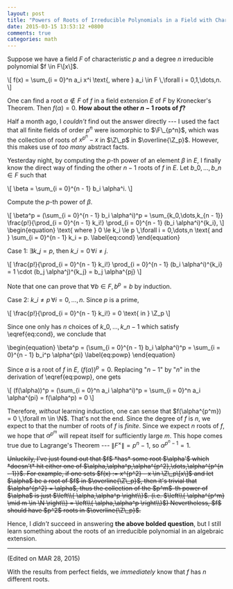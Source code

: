 ```yaml
---
layout: post
title: "Powers of Roots of Irreducible Polynomials in a Field with Characteristic $p$"
date: 2015-03-15 13:53:12 +0800
comments: true
categories: math
---
```


Suppose we have a field $F$ of characteristic $p$ and a degree $n$
irreducible polynomial $f \in F\[x\]$.

<div class="myeqn">
\[
f(x) = \sum_{i = 0}^n a_i x^i \text{, where } a_i \in F \,\forall i =
0,1,\dots,n.
\]
</div>

One can find a root $\alpha \notin F$ of $f$ in a field extension $E$
of $F$ by Kronecker's Theorem.  Then $f(\alpha) = 0$. **How about the
other $n - 1$ roots of $f$?**

Half a month ago, I *couldn't* find out the answer directly --- I used
the fact that all finite fields of order $p^n$ were isomorphic to
$\F\_{p^n}$, which was the collection of roots of $x^{p^n} - x$ in
$\Z\_p$ in $\overline{\Z_p}$.  However, this makes use of *too many*
abstract facts.

Yesterday night, by computing the $p$-th power of an element $\beta$
in $E$, I finally know the direct way of finding the other $n - 1$
roots of $f$ in $E$.  Let $b\_0,\dots,b\_n \in F$ such that

<div class="myeqn">
\[
\beta = \sum_{i = 0}^{n - 1} b_i \alpha^i.
\]
</div>

Compute the $p$-th power of $\beta$.

<div class="myeqn">
\[
\beta^p = (\sum_{i = 0}^{n - 1} b_i \alpha^i)^p = \sum_{k_0,\dots,k_{n
- 1}} \frac{p!}{\prod_{i = 0}^{n - 1} k_i!} \prod_{i = 0}^{n - 1} (b_i
  \alpha^i)^{k_i},
\]
</div>

<div class="myeqn">
\begin{equation}
\text{ where } 0 \le k_i \le p \,\forall i = 0,\dots,n \text{ and }
\sum_{i = 0}^{n - 1} k_i = p. \label{eq:cond}
\end{equation}
</div>

Case 1: $\exists k\_j = p$, then $k\_i = 0 \,\forall i \ne j$.

<div class="myeqn">
\[
\frac{p!}{\prod_{i = 0}^{n - 1} k_i!} \prod_{i = 0}^{n - 1} (b_i
\alpha^i)^{k_i} = 1 \cdot (b_j \alpha^j)^{k_j} = b_j \alpha^{pj}
\]
</div>

Note that one can prove that $\forall b \in F, b^p = b$ by induction.

Case 2: $k\_i \ne p \,\forall i = 0,\dots,n$.  Since $p$ is a prime,

<div class="myeqn">
\[
\frac{p!}{\prod_{i = 0}^{n - 1} k_i!} = 0 \text{ in } \Z_p
\]
</div>

Since one only has $n$ choices of $k\_0,\dots,k\_{n - 1}$ which
satisfy \eqref{eq:cond}, we conclude that

<div class="myeqn">
\begin{equation}
\beta^p = (\sum_{i = 0}^{n - 1} b_i \alpha^i)^p = \sum_{i = 0}^{n - 1}
b_i^p \alpha^{pi} \label{eq:powp}
\end{equation}
</div>

Since $\alpha$ is a root of $f$ in $E$, $(f(\alpha))^p = 0$.
Replacing "$n - 1$" by "$n$" in the derivation of \eqref{eq:powp}, one
gets

<div class="myeqn">
\[
(f(\alpha))^p = (\sum_{i = 0}^n a_i \alpha^i)^p = \sum_{i = 0}^n a_i
\alpha^{pi} = f(\alpha^p) = 0
\]
</div>

Therefore, *without* learning induction, one can sense that
$f(\alpha^{p^m}) = 0 \,\forall m \in \N$.  That's not the end.  Since
the degree of $f$ is $n$, we expect to that the number of roots of $f$
is *finite*.  Since we expect $n$ roots of $f$, we hope that
$\alpha^{p^m}$ will repeat itself for sufficiently large $m$.  This
hope comes true due to Lagrange's Theorem --- $\|F^\times\| = p^n -
1$, so $\alpha^{p^n - 1} = 1$.

<del>
Unluckily, I've just found out that $f$ *has* some root $\alpha'$
which *doesn't* hit either one of
$\alpha,\alpha^p,\alpha^{p^2},\dots,\alpha^{p^{n - 1}}$.  For example,
if one sets $f(x) := x^{p^2} - x \in \Z\_p\[x\]$ and let $\alpha$ be a
root of $f$ in $\overline{\Z\_p}$, then it's trivial that
$\alpha^{p^2} = \alpha$, thus the collection of the $p^m$-th power of
$\alpha$ is just $\left\\{ \alpha,\alpha^p \right\\}$.  (i.e.
$\left\\{ \alpha^{p^m} \mid m \in \N \right\\} = \left\\{
\alpha,\alpha^p \right\\}$)  Nevertheless, $f$ should have $p^2$ roots
in $\overline{\Z\_p}$.
</del>

Hence, I *didn't* succeed in answering **the above bolded question**,
but I still learn something about the roots of an irreducible
polynomial in an algebraic extension.

---
(Edited on MAR 28, 2015)

With the results from perfect fields, we *immediately* know that $f$
has $n$ different roots.

